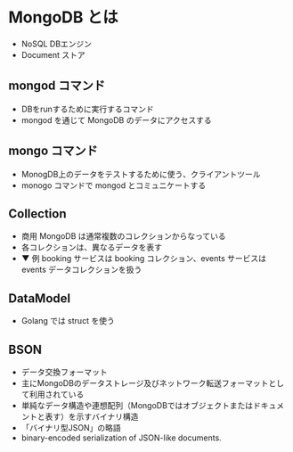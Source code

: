 # MongoDB とは
* NoSQL DBエンジン
* Document ストア

## mongod コマンド
* DBをrunするために実行するコマンド
* mongod を通じて MongoDB のデータにアクセスする

## mongo コマンド
* MonogDB上のデータをテストするために使う、クライアントツール
* monogo コマンドで mongod とコミュニケートする

## Collection
* 商用 MongoDB は通常複数のコレクションからなっている
* 各コレクションは、異なるデータを表す
* ▼ 例 booking サービスは booking コレクション、events サービスは events データコレクションを扱う

## DataModel
* Golang では struct を使う

## BSON
* データ交換フォーマット
* 主にMongoDBのデータストレージ及びネットワーク転送フォーマットとして利用されている
* 単純なデータ構造や連想配列（MongoDBではオブジェクトまたはドキュメントと表す）を示すバイナリ構造
* 「バイナリ型JSON」の略語
*  binary-encoded serialization of JSON-like documents. 

